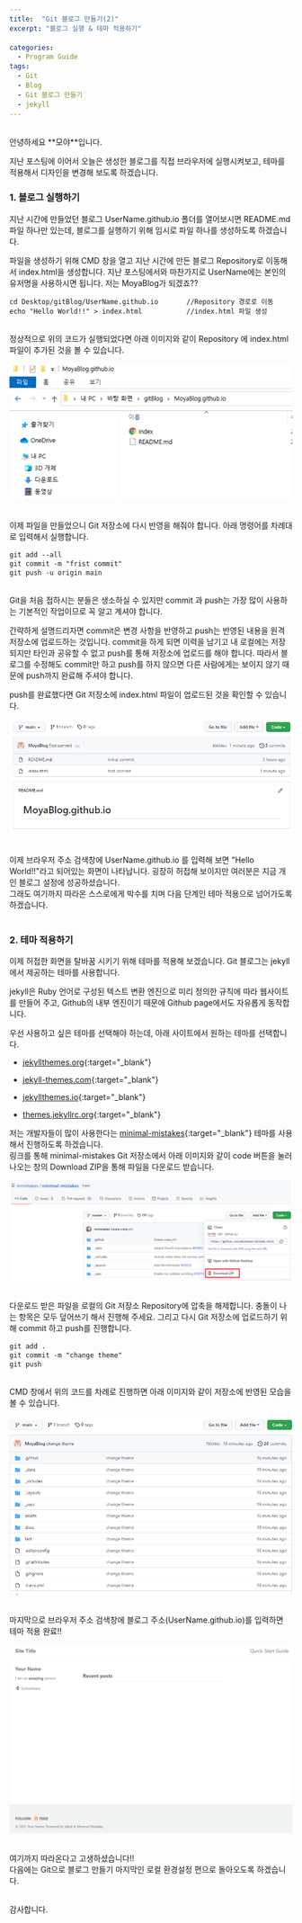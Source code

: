 ```yaml
---
title:  "Git 블로그 만들기(2)"
excerpt: "블로그 실행 & 테마 적용하기"

categories:
  - Program Guide
tags: 
  - Git 
  - Blog
  - Git 블로그 만들기
  - jekyll
---
```


<br/>
안녕하세요 **모야**입니다.

지난 포스팅에 이어서 오늘은 생성한 블로그를 직접 브라우저에 실행시켜보고, 테마를 적용해서
디자인을 변경해 보도록 하겠습니다.


### 1. 블로그 실행하기

지난 시간에 만들었던 블로그 UserName.github.io 폴더를 열어보시면 README.md 파일 하나만 있는데,
블로그를 실행하기 위해 임시로 파일 하나를 생성하도록 하겠습니다.

파일을 생성하기 위해 CMD 창을 열고 지난 시간에 만든 블로그 Repository로 이동해서 index.html을 생성합니다.
지난 포스팅에서와 마찬가지로 UserName에는 본인의 유저명을 사용하시면 됩니다. 저는 MoyaBlog가 되겠죠??

    cd Desktop/gitBlog/UserName.github.io       //Repository 경로로 이동
    echo "Hello World!!" > index.html           //index.html 파일 생성



<br/>정상적으로 위의 코드가 실행되었다면 아래 이미지와 같이 Repository 에 index.html 파일이 추가된 것을 볼 수 있습니다.

<img src="/assets/images/index.PNG"><br/><br/>


이제 파일을 만들었으니 Git 저장소에 다시 반영을 해줘야 합니다. 아래 명령어를 차례대로 입력해서 실행합니다.

    git add --all
    git commit -m "frist commit"
    git push -u origin main


<br/>Git을 처음 접하시는 분들은 생소하실 수 있지만 commit 과 push는 가장 많이 
사용하는 기본적인 작업이므로 꼭 알고 계셔야 합니다.<br/>

간략하게 설명드리자면 commit은 변경 사항을 반영하고 push는 반영된 내용을 원격 저장소에 업로드하는 것입니다.
commit을 하게 되면 이력을 남기고 내 로컬에는 저장되지만 타인과 공유할 수 없고 push를 통해 저장소에 업로드를 해야
합니다.
따라서 블로그를 수정해도 commit만 하고 push를 하지 않으면 다른 사람에게는 보이지 않기 때문에 push까지 완료해 주셔야 합니다.<br/>


push를 완료했다면 Git 저장소에 index.html 파일이 업로드된 것을 확인할 수 있습니다.

<img src="/assets/images/gitpush.PNG"><br/><br/>

이제 브라우저 주소 검색창에 UserName.github.io 를 입력해 보면 "Hello World!!"라고 되어있는
화면이 나타납니다. 굉장히 허접해 보이지만 여러분은 지금 개인 블로그 설정에 성공하셨습니다. <br/>
그래도 여기까지 따라온 스스로에게 박수를 치며 다음 단계인 테마 적용으로 넘어가도록 하겠습니다.<br/><br/>


### 2. 테마 적용하기

이제 허접한 화면을 탈바꿈 시키기 위해 테마를 적용해 보겠습니다.
Git 블로그는 jekyll에서 제공하는 테마를 사용합니다. 

jekyll은 Ruby 언어로 구성된 텍스트 변환 엔진으로 미리 정의한 규칙에 따라 웹사이트를 만들어 주고, 
Github의 내부 엔진이기 때문에 Github page에서도 자유롭게 동작합니다.

우선 사용하고 싶은 테마를 선택해야 하는데, 아래 사이트에서 원하는 테마를 선택합니다.

* [jekyllthemes.org](http://jekyllthemes.org/){:target="_blank"}
  
* [jekyll-themes.com](https://jekyll-themes.com/){:target="_blank"}
  
* [jekyllthemes.io](https://jekyllthemes.io/){:target="_blank"}
  
* [themes.jekyllrc.org](http://themes.jekyllrc.org/){:target="_blank"}

저는 개발자들이 많이 사용한다는 [minimal-mistakes](https://github.com/mmistakes/minimal-mistakes){:target="_blank"} 테마를 사용해서 진행하도록 하겠습니다.<br/>
링크를 통해 minimal-mistakes Git 저장소에서 아래 이미지와 같이 code 버튼을 눌러 나오는 창의 Download ZIP을 통해 파일을 다운로드 받습니다.

<img src="/assets/images/minimal_mistake.PNG"><br/><br/>


다운로드 받은 파일을 로컬의 Git 저장소 Repository에 압축을 해제합니다. 충돌이 나는 항목은 모두 덮어쓰기 해서 진행해 주세요.
그리고 다시 Git 저장소에 업로드하기 위해 commit 하고 push를 진행합니다.

    git add .
    git commit -m "change theme"
    git push


<br/>CMD 창에서 위의 코드를 차례로 진행하면 아래 이미지와 같이 저장소에 반영된 모습을 볼 수 있습니다.

<img src="/assets/images/git_state.PNG"><br/><br/>


마지막으로 브라우저 주소 검색창에 블로그 주소(UserName.github.io)를 입력하면 테마 적용 완료!!

<img src="/assets/images/blog_theme.PNG"><br/><br/>



여기까지 따라온다고 고생하셨습니다!! <br/>
다음에는 Git으로 블로그 만들기 마지막인 로컬 환경설정 편으로 돌아오도록 하겠습니다.<br/><br/>



감사합니다.



<br/><br/><br/>